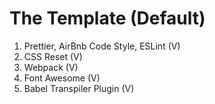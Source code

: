 # The Template (Default)

1. Prettier, AirBnb Code Style, ESLint (V)
2. CSS Reset (V)
3. Webpack (V)
4. Font Awesome (V)
5. Babel Transpiler Plugin (V)
